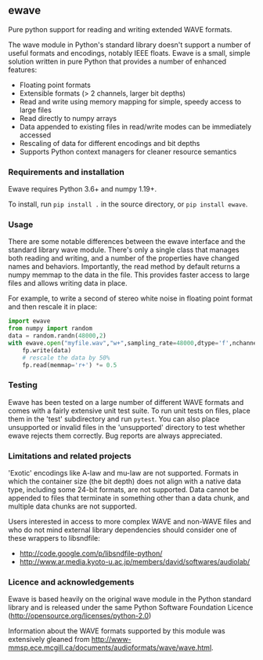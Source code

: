## ewave

Pure python support for reading and writing extended WAVE formats.

The wave module in Python's standard library doesn't support a number of useful
formats and encodings, notably IEEE floats. Ewave is a small, simple solution
written in pure Python that provides a number of enhanced features:

-   Floating point formats
-   Extensible formats (> 2 channels, larger bit depths)
-   Read and write using memory mapping for simple, speedy access to large files
-   Read directly to numpy arrays
-   Data appended to existing files in read/write modes can be immediately accessed
-   Rescaling of data for different encodings and bit depths
-   Supports Python context managers for cleaner resource semantics

### Requirements and installation

Ewave requires Python 3.6+ and numpy 1.19+.

To install, run `pip install .` in the source directory, or
`pip install ewave`.

### Usage

There are some notable differences between the ewave interface and the standard
library wave module. There's only a single class that manages both reading and
writing, and a number of the properties have changed names and behaviors.
Importantly, the read method by default returns a numpy memmap to the data in
the file. This provides faster access to large files and allows writing data in
place.

For example, to write a second of stereo white noise in floating point format
and then rescale it in place:

```python
import ewave
from numpy import random
data = random.randn(48000,2)
with ewave.open("myfile.wav","w+",sampling_rate=48000,dtype='f',nchannels=2) as fp:
    fp.write(data)
    # rescale the data by 50%
    fp.read(memmap='r+') *= 0.5
```

### Testing

Ewave has been tested on a large number of different WAVE formats and comes with
a fairly extensive unit test suite.  To run unit tests on files, place them in
the 'test' subdirectory and run `pytest`.  You can also place unsupported or
invalid files in the 'unsupported' directory to test whether ewave rejects them
correctly.  Bug reports are always appreciated.

### Limitations and related projects

'Exotic' encodings like A-law and mu-law are not supported.  Formats in which
the container size (the bit depth) does not align with a native data type,
including some 24-bit formats, are not supported.  Data cannot be appended to
files that terminate in something other than a data chunk, and multiple data
chunks are not supported.

Users interested in access to more complex WAVE and non-WAVE files and who do not
mind external library dependencies should consider one of these wrappers to
libsndfile:

-   <http://code.google.com/p/libsndfile-python/>
-   <http://www.ar.media.kyoto-u.ac.jp/members/david/softwares/audiolab/>

### Licence and acknowledgements

Ewave is based heavily on the original wave module in the Python standard
library and is released under the same Python Software Foundation Licence
(<http://opensource.org/licenses/python-2.0>)

Information about the WAVE formats supported by this module was extensively
gleaned from
<http://www-mmsp.ece.mcgill.ca/documents/audioformats/wave/wave.html>.
